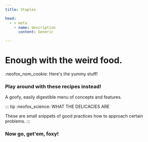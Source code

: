 ```yaml
---
title: Staples

head:
  - - meta
    - name: description
      content: Generic

---
```


# Enough with the weird food.
:neofox_nom_cookie: Here's the yummy stuff!

### Play around with these recipes instead!
A goofy, easily digestible menu of concepts and features.

::: tip :neofox_science: WHAT THE DELICACIES ARE

These are small snippets of good practices how to approach certain problems.
:::


### Now go, get'em, foxy!